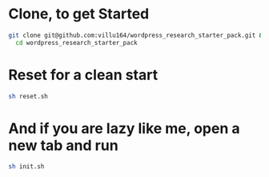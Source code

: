 # Clone, to get Started
```sh
git clone git@github.com:villu164/wordpress_research_starter_pack.git && \
  cd wordpress_research_starter_pack
```

# Reset for a clean start
```sh
sh reset.sh
```

# And if you are lazy like me, open a new tab and run
```sh
sh init.sh
```

